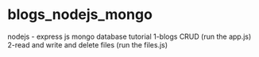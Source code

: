 # blogs_nodejs_mongo
nodejs - express js mongo database tutorial
1-blogs CRUD (run the app.js)
2-read and write and delete files (run the files.js)
